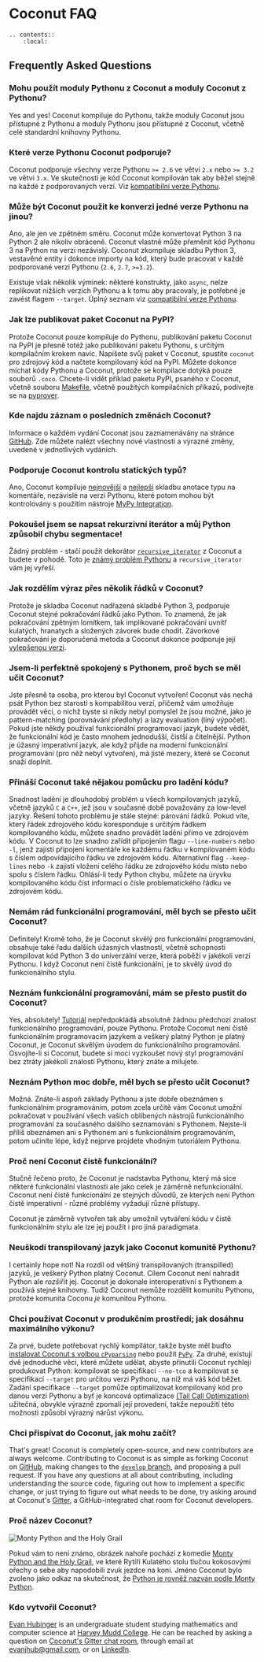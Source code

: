 # Coconut FAQ

```eval_rst
.. contents::
    :local:
```         

## Frequently Asked Questions

### Mohu použít moduly Pythonu z Coconut a moduly Coconut z Pythonu? 

Yes and yes! Coconut kompiluje do Pythonu, takže moduly Coconut jsou přístupné z Pythonu a moduly Pythonu jsou přístupné z Coconut, včetně celé standardní knihovny Pythonu.

### Které verze Pythonu Coconut podporuje? 

Coconut podporuje všechny verze Pythonu `>= 2.6` ve větvi `2.x` nebo `>= 3.2` ve větvi `3.x`. Ve skutečnosti je kód Coconut kompilován tak aby běžel stejně na každé z podporovaných verzí.
Viz [kompatibilní verze Pythonu](DOCS.html#kompatibilni-verze-pythonu).


### Může být Coconut použit ke konverzi jedné verze Pythonu na jinou?

Ano, ale jen ve zpětném směru. Coconut může konvertovat Python 3 na Python 2 ale nikoliv obráceně. Coconut vlastně může přeměnit kód Pythonu 3 na Python na verzi nezávislý. Coconut zkompiluje skladbu Python 3, vestavěné entity i dokonce importy na kód, který bude pracovat v každé podporované verzi Pythonu (`2.6`, `2.7`, `>=3.2`).

Existuje však několik výminek: některé konstrukty, jako `async`, nelze replikovat   nižších verzích Pythonu a k tomu aby pracovaly, je potřebné je zavést flagem `--target`. Úplný seznam viz [compatibilní verze Pythonu](DOCS.html#compatible-python-versions).

### Jak lze publikovat paket Coconut na PyPI?

Protože Coconut pouze kompiluje do Pythonu, publikování paketu Coconut na PyPI je přesně totéž jako publikování paketu Pythonu, s určitým kompilačním krokem navíc. Napíšete svůj paket v Coconut, spustíte `coconut` pro zdrojový kód a načtete kompilovaný kód na PyPI. Můžete dokonce míchat kódy Pythonu a Coconut, protože se kompilace dotýká pouze souborů `.coco`. Chcete-li vidět příklad paketu PyPI, psaného v Coconut, včetně souboru [Makefile](https://github.com/evhub/pyprover/blob/master/Makefile), včetně použitých kompilačních příkazů, podívejte se na [pyprover](https://github.com/evhub/pyprover).

### Kde najdu záznam o posledních změnách Coconut?

Informace o každém vydání Coconat jsou zaznamenávány na stránce [GitHub](https://github.com/evhub/coconut/releases). Zde můžete nalézt všechny nové vlastnosti a výrazné změny, uvedené v jednotlivých vydáních.

### Podporuje Coconut kontrolu statických typů?

Ano, Coconut kompiluje [nejnovější](https://www.python.org/dev/peps/pep-0526/) a 
[nejlepší](https://www.python.org/dev/peps/pep-0484/) skladbu anotace typu na komentáře, nezávislé na verzi Pythonu, které potom mohou být kontrolovány s použitím nástroje [MyPy Integration](http://coconut.readthedocs.io/en/master/DOCS.html#mypy-integration).

### Pokoušel jsem se napsat rekurzivní iterátor a můj Python způsobil chybu segmentace!

Žádný problém - stačí použít dekorátor [`recursive_iterator`](DOCS.html#recursive-iterator) z Coconut a budete v pohodě. Toto je [známý problém  Pythonu](http://bugs.python.org/issue14010) a `recursive_iterator` vám jej vyřeší.

### Jak rozdělím výraz přes několik řádků v  Coconut?

Protože je skladba Coconut nadřazená skladbě Python 3, podporuje Coconut stejné pokračování řádků jako Python. To znamená, že jak pokračování zpětným lomítkem, tak implikované pokračování uvnitř kulatých, hranatych a složených závorek bude chodit. Závorkové pokračování je doporučená metoda a Coconut dokonce podporuje její [vylepšenou verzi](DOCS.html#enhanced-parenthetical-continuation).

### Jsem-li perfektně spokojený s Pythonem, proč bych se měl učit Coconut? 

Jste přesně ta osoba, pro kterou byl Coconut vytvořen! Coconut vás nechá psát Python bez starostí s kompabilitou verzí, přičemž vám umožňuje provádět věci, o nichž byste si nikdy nebyl pomyslel že jsou možné, jako je pattern-matching (porovnávání předlohy) a lazy evaluation (líný výpočet). Pokud jste někdy používal funkcionální programovací jazyk, budete vědět, že funkcionální kód je často mnohem jednodušší, čistší a čitelnější. Python je úžasný imperativní jazyk, ale když přijde na moderní funkcionální programování (pro něž nebyl vytvořen), má jisté mezery, které se Coconut snaží doplnit.

### Přináší Coconut také nějakou pomůcku pro ladění kódu? 

Snadnost ladění je dlouhodobý problém u všech kompilovaných jazyků, včetně jazyků `C` a `C++`, jež jsou v současné době považovány za low-level jazyky. Řešení tohoto problému je stále stejné: párování řádků. Pokud víte, který řádek zdrojového kódu koresponduje s určitým řádkem kompilovaného kódu, můžete snadno provádět ladění přímo ve zdrojovém kódu. V Coconut to lze snadno zařídit připojením flagu `--line-numbers` nebo `-l`, jenž zajistí připojení komentáře ke každému řádku v kompilovaném kódu s číslem odpovídajícího řádku ve zdrojovém kódu. Alternativní flag `--keep-lines` nebo `-k` zajistí vložení celého řádku ze zdrojového kódu místo nebo spolu s číslem řádku. Ohlásí-li tedy Python chybu, můžete na úryvku kompilovaného kódu číst informaci o čísle problematického řádku ve zdrojovém kódu.

### Nemám rád funkcionální programování, měl bych se přesto učit Coconut? 

Definitely! Kromě toho, že je Coconut skvělý pro funkcionální programování, obsahuje také řadu dalších úžasných vlastností, včetně schopnosti kompilovat kód Python 3 do univerzální verze, která poběží v jakékoli verzi Pythonu. I když Coconut není čistě funkcionální, je to skvělý úvod do funkcionálního stylu.

### Neznám funkcionální programování, mám se přesto pustit do Coconut? 

Yes, absolutely! [Tutoriál](HELP.html) nepředpokládá absolutně žádnou předchozí znalost funkcionálního programování, pouze Pythonu. Protože Coconut není čistě funkcionálním programovacím jazykem a veškerý platný Python je platný Coconut, je Coconut skvělým úvodem do funkcionálního programování. Osvojíte-li si Coconut, budete si moci vyzkoušet nový styl programování bez ztráty jakékoli znalosti Pythonu, který znáte a milujete.

### Neznám Python moc dobře, měl bych se přesto učit Coconut? 

Možná. Znáte-li aspoň základy Pythonu a jste dobře obeznámen s funkcionálním programováním, potom zcela určitě vám Coconut umožní pokračovat v používání všech vašich oblíbených nástrojů funkcionálního programování za současného dalšího seznamování s Pythonem. Nejste-li příliš obeznámen ani s Pythonem ani s funkcionálním programováním, potom učiníte lépe, když nejprve projdete vhodným tutoriálem Pythonu.

### Proč není Coconut čistě funkcionální? 

Stučně řečeno proto, že Coconut je nadstavba Pythonu, který má sice některé funkcionální vlastnosti ale jako celek je záměrně nefunkcionální. Coconut není čistě funkcionální ze stejných důvodů, ze kterých není Python čistě imperativní - různé problémy vyžadují různé přístupy. 

Coconut je záměrně vytvořen tak aby umožnil vytváření kódu v čistě funkcionálním stylu ale lze jej použít i pro jiná paradigmata.

### Neuškodí transpilovaný jazyk jako Coconut komunitě Pythonu? 

I certainly hope not! Na rozdíl od většiný transpilovaných (transpilled) jazyků, je veškerý Python platný Coconut. Cílem Coconut není nahradit Python ale _rozšířit_ jej. Coconut je dokonale interoperativní s Pythonem a používá stejné knihovny. Tudíž Coconut nemůže rozdělit komunitu Pythonu, protože komunita Coconu _je_ komunitou Pythonu.

### Chci používat Coconut v produkčním prostředí; jak dosáhnu maximálního výkonu?

Za prvé, budete potřebovat rychlý kompilátor, takže byste měl buďto  [instalovat Coconut s volbou `cPyparsing`](DOCS.html#installation) nebo použít [`PyPy`](https://pypy.org/). Za druhé, existují dvě jednoduché věci, které můžete udělat, abyste přinutili Coconut rychleji produkovat Python: kompilovat se specifikací `--no-tco` a kompilovat se specifikací `--target` pro určitou verzi Pythonu, na níž má váš kód běžet. Zadání specifikace `--target` pomůže optimalizovat kompilovaný kód pro danou verzi Pythonu a byť je koncová optimalizace [(Tail Call Optimization)](DOCS.html#tail-call-optimization) užitečná, 
obvykle výrazně zpomalí její provedení, takže nepoužití této možnosti způsobí výrazný nárůst výkonu.

### Chci přispívat do Coconut, jak mohu začít? 

That's great! Coconut is completely open-source, and new contributors are always welcome. Contributing to Coconut is as simple as forking Coconut on [GitHub](https://github.com/evhub/coconut), making changes to the [`develop` branch](https://github.com/evhub/coconut/tree/develop), and proposing a pull request. If you have any questions at all about contributing, including understanding the source code, figuring out how to implement a specific change, or just trying to figure out what needs to be done, try asking around at Coconut's [Gitter](https://gitter.im/evhub/coconut), a GitHub-integrated chat room for Coconut developers.

### Proč název Coconut? 

![Monty Python and the Holy Grail](http://i.imgur.com/PoFot.jpg)

Pokud vám to není známo, obrázek nahoře pochází z komedie [Monty Python and the Holy Grail](https://en.wikipedia.org/wiki/Monty_Python_and_the_Holy_Grail), ve které Rytíři Kulatého stolu tlučou kokosovými ořechy o sebe aby napodobili zvuk jezdce na koni. Jméno Coconut bylo zvoleno jako odkaz na skutečnost, že [Python je rovněž nazván podle Monty Python](https://www.python.org/doc/essays/foreword/).

### Kdo vytvořil Coconut? 

[Evan Hubinger](https://github.com/evhub) is an undergraduate student studying mathematics and computer science at [Harvey Mudd College](https://www.hmc.edu/).  He can be reached by asking a question on [Coconut's Gitter chat room](https://gitter.im/evhub/coconut), through email at <evanjhub@gmail.com>, or on [LinkedIn](https://www.linkedin.com/in/ehubinger).
